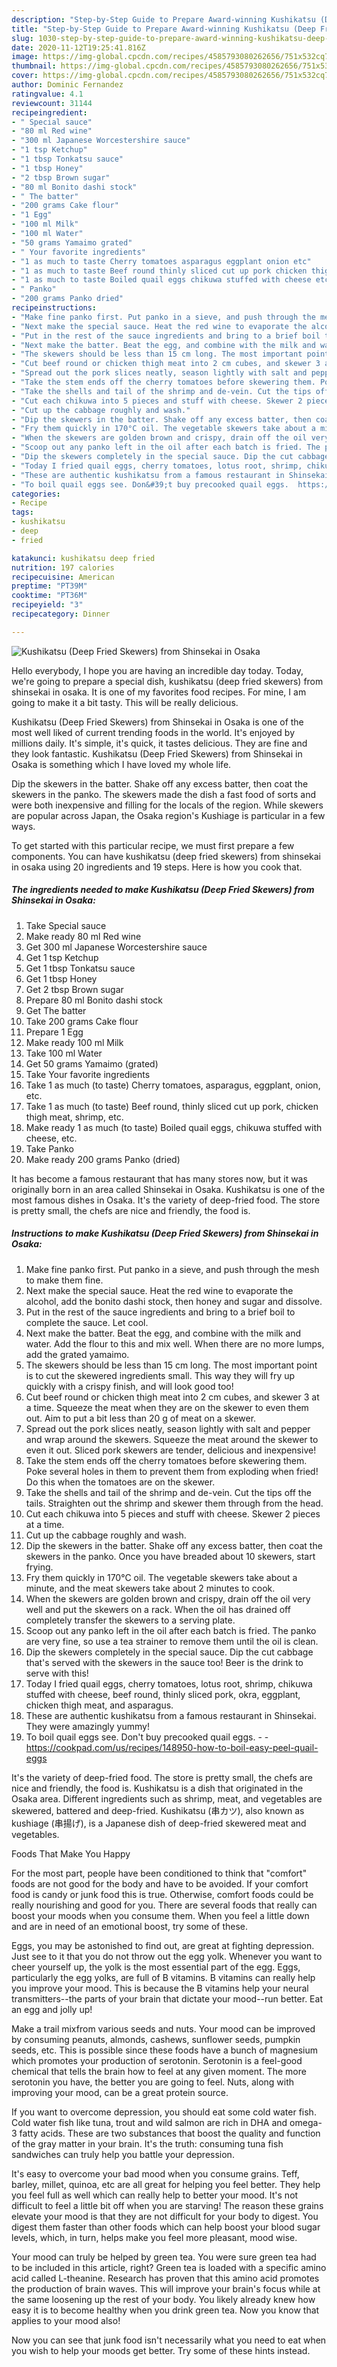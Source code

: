 ```yaml
---
description: "Step-by-Step Guide to Prepare Award-winning Kushikatsu (Deep Fried Skewers) from Shinsekai in Osaka"
title: "Step-by-Step Guide to Prepare Award-winning Kushikatsu (Deep Fried Skewers) from Shinsekai in Osaka"
slug: 1030-step-by-step-guide-to-prepare-award-winning-kushikatsu-deep-fried-skewers-from-shinsekai-in-osaka
date: 2020-11-12T19:25:41.816Z
image: https://img-global.cpcdn.com/recipes/4585793080262656/751x532cq70/kushikatsu-deep-fried-skewers-from-shinsekai-in-osaka-recipe-main-photo.jpg
thumbnail: https://img-global.cpcdn.com/recipes/4585793080262656/751x532cq70/kushikatsu-deep-fried-skewers-from-shinsekai-in-osaka-recipe-main-photo.jpg
cover: https://img-global.cpcdn.com/recipes/4585793080262656/751x532cq70/kushikatsu-deep-fried-skewers-from-shinsekai-in-osaka-recipe-main-photo.jpg
author: Dominic Fernandez
ratingvalue: 4.1
reviewcount: 31144
recipeingredient:
- " Special sauce"
- "80 ml Red wine"
- "300 ml Japanese Worcestershire sauce"
- "1 tsp Ketchup"
- "1 tbsp Tonkatsu sauce"
- "1 tbsp Honey"
- "2 tbsp Brown sugar"
- "80 ml Bonito dashi stock"
- " The batter"
- "200 grams Cake flour"
- "1 Egg"
- "100 ml Milk"
- "100 ml Water"
- "50 grams Yamaimo grated"
- " Your favorite ingredients"
- "1 as much to taste Cherry tomatoes asparagus eggplant onion etc"
- "1 as much to taste Beef round thinly sliced cut up pork chicken thigh meat shrimp etc"
- "1 as much to taste Boiled quail eggs chikuwa stuffed with cheese etc"
- " Panko"
- "200 grams Panko dried"
recipeinstructions:
- "Make fine panko first. Put panko in a sieve, and push through the mesh to make them fine."
- "Next make the special sauce. Heat the red wine to evaporate the alcohol, add the bonito dashi stock, then honey and sugar and dissolve."
- "Put in the rest of the sauce ingredients and bring to a brief boil to complete the sauce. Let cool."
- "Next make the batter. Beat the egg, and combine with the milk and water. Add the flour to this and mix well. When there are no more lumps, add the grated yamaimo."
- "The skewers should be less than 15 cm long. The most important point is to cut the  skewered ingredients small. This way they will fry up quickly with a crispy finish, and will look good too!"
- "Cut beef round or chicken thigh meat into 2 cm cubes, and skewer 3 at a time. Squeeze the meat when they are on the skewer to even them out. Aim to put a bit less than 20 g of meat on a skewer."
- "Spread out the pork slices neatly, season lightly with salt and pepper and wrap around the skewers. Squeeze the meat around the skewer to even it out. Sliced pork skewers are tender, delicious and inexpensive!"
- "Take the stem ends off the cherry tomatoes before skewering them. Poke several holes in them to prevent them from exploding when fried! Do this when the tomatoes are on the skewer."
- "Take the shells and tail of the shrimp and de-vein. Cut the tips off the tails. Straighten out the shrimp and skewer them through from the head."
- "Cut each chikuwa into 5 pieces and stuff with cheese. Skewer 2 pieces at a time."
- "Cut up the cabbage roughly and wash."
- "Dip the skewers in the batter. Shake off any excess batter, then coat the skewers in the panko. Once you have breaded about 10 skewers, start frying."
- "Fry them quickly in 170°C oil. The vegetable skewers take about a minute, and the meat skewers take about 2 minutes to cook."
- "When the skewers are golden brown and crispy, drain off the oil very well and put the skewers on a rack. When the oil has drained off completely transfer the skewers to a serving plate."
- "Scoop out any panko left in the oil after each batch is fried. The panko are very fine, so use a tea strainer to remove them until the oil is clean."
- "Dip the skewers completely in the special sauce. Dip the cut cabbage that&#39;s served with the skewers in the sauce too! Beer is the drink to serve with this!"
- "Today I fried quail eggs, cherry tomatoes, lotus root, shrimp, chikuwa stuffed with cheese, beef round, thinly sliced pork, okra, eggplant, chicken thigh meat, and asparagus."
- "These are authentic kushikatsu from a famous restaurant in Shinsekai. They were amazingly yummy!"
- "To boil quail eggs see. Don&#39;t buy precooked quail eggs.  https://cookpad.com/us/recipes/148950-how-to-boil-easy-peel-quail-eggs"
categories:
- Recipe
tags:
- kushikatsu
- deep
- fried

katakunci: kushikatsu deep fried 
nutrition: 197 calories
recipecuisine: American
preptime: "PT39M"
cooktime: "PT36M"
recipeyield: "3"
recipecategory: Dinner

---
```



![Kushikatsu (Deep Fried Skewers) from Shinsekai in Osaka](https://img-global.cpcdn.com/recipes/4585793080262656/751x532cq70/kushikatsu-deep-fried-skewers-from-shinsekai-in-osaka-recipe-main-photo.jpg)

Hello everybody, I hope you are having an incredible day today. Today, we're going to prepare a special dish, kushikatsu (deep fried skewers) from shinsekai in osaka. It is one of my favorites food recipes. For mine, I am going to make it a bit tasty. This will be really delicious.

Kushikatsu (Deep Fried Skewers) from Shinsekai in Osaka is one of the most well liked of current trending foods in the world. It's enjoyed by millions daily. It's simple, it's quick, it tastes delicious. They are fine and they look fantastic. Kushikatsu (Deep Fried Skewers) from Shinsekai in Osaka is something which I have loved my whole life.

Dip the skewers in the batter. Shake off any excess batter, then coat the skewers in the panko. The skewers made the dish a fast food of sorts and were both inexpensive and filling for the locals of the region. While skewers are popular across Japan, the Osaka region&#39;s Kushiage is particular in a few ways.


To get started with this particular recipe, we must first prepare a few components. You can have kushikatsu (deep fried skewers) from shinsekai in osaka using 20 ingredients and 19 steps. Here is how you cook that.

<!--inarticleads1-->

##### The ingredients needed to make Kushikatsu (Deep Fried Skewers) from Shinsekai in Osaka:

1. Take  Special sauce
1. Make ready 80 ml Red wine
1. Get 300 ml Japanese Worcestershire sauce
1. Get 1 tsp Ketchup
1. Get 1 tbsp Tonkatsu sauce
1. Get 1 tbsp Honey
1. Get 2 tbsp Brown sugar
1. Prepare 80 ml Bonito dashi stock
1. Get  The batter
1. Take 200 grams Cake flour
1. Prepare 1 Egg
1. Make ready 100 ml Milk
1. Take 100 ml Water
1. Get 50 grams Yamaimo (grated)
1. Take  Your favorite ingredients
1. Take 1 as much (to taste) Cherry tomatoes, asparagus, eggplant, onion, etc.
1. Take 1 as much (to taste) Beef round, thinly sliced cut up pork, chicken thigh meat, shrimp, etc.
1. Make ready 1 as much (to taste) Boiled quail eggs, chikuwa stuffed with cheese, etc.
1. Take  Panko
1. Make ready 200 grams Panko (dried)


It has become a famous restaurant that has many stores now, but it was originally born in an area called Shinsekai in Osaka. Kushikatsu is one of the most famous dishes in Osaka. It&#39;s the variety of deep-fried food. The store is pretty small, the chefs are nice and friendly, the food is. 

<!--inarticleads2-->

##### Instructions to make Kushikatsu (Deep Fried Skewers) from Shinsekai in Osaka:

1. Make fine panko first. Put panko in a sieve, and push through the mesh to make them fine.
1. Next make the special sauce. Heat the red wine to evaporate the alcohol, add the bonito dashi stock, then honey and sugar and dissolve.
1. Put in the rest of the sauce ingredients and bring to a brief boil to complete the sauce. Let cool.
1. Next make the batter. Beat the egg, and combine with the milk and water. Add the flour to this and mix well. When there are no more lumps, add the grated yamaimo.
1. The skewers should be less than 15 cm long. The most important point is to cut the  skewered ingredients small. This way they will fry up quickly with a crispy finish, and will look good too!
1. Cut beef round or chicken thigh meat into 2 cm cubes, and skewer 3 at a time. Squeeze the meat when they are on the skewer to even them out. Aim to put a bit less than 20 g of meat on a skewer.
1. Spread out the pork slices neatly, season lightly with salt and pepper and wrap around the skewers. Squeeze the meat around the skewer to even it out. Sliced pork skewers are tender, delicious and inexpensive!
1. Take the stem ends off the cherry tomatoes before skewering them. Poke several holes in them to prevent them from exploding when fried! Do this when the tomatoes are on the skewer.
1. Take the shells and tail of the shrimp and de-vein. Cut the tips off the tails. Straighten out the shrimp and skewer them through from the head.
1. Cut each chikuwa into 5 pieces and stuff with cheese. Skewer 2 pieces at a time.
1. Cut up the cabbage roughly and wash.
1. Dip the skewers in the batter. Shake off any excess batter, then coat the skewers in the panko. Once you have breaded about 10 skewers, start frying.
1. Fry them quickly in 170°C oil. The vegetable skewers take about a minute, and the meat skewers take about 2 minutes to cook.
1. When the skewers are golden brown and crispy, drain off the oil very well and put the skewers on a rack. When the oil has drained off completely transfer the skewers to a serving plate.
1. Scoop out any panko left in the oil after each batch is fried. The panko are very fine, so use a tea strainer to remove them until the oil is clean.
1. Dip the skewers completely in the special sauce. Dip the cut cabbage that&#39;s served with the skewers in the sauce too! Beer is the drink to serve with this!
1. Today I fried quail eggs, cherry tomatoes, lotus root, shrimp, chikuwa stuffed with cheese, beef round, thinly sliced pork, okra, eggplant, chicken thigh meat, and asparagus.
1. These are authentic kushikatsu from a famous restaurant in Shinsekai. They were amazingly yummy!
1. To boil quail eggs see. Don&#39;t buy precooked quail eggs. -  - https://cookpad.com/us/recipes/148950-how-to-boil-easy-peel-quail-eggs


It&#39;s the variety of deep-fried food. The store is pretty small, the chefs are nice and friendly, the food is. Kushikatsu is a dish that originated in the Osaka area. Different ingredients such as shrimp, meat, and vegetables are skewered, battered and deep-fried. Kushikatsu (串カツ), also known as kushiage (串揚げ), is a Japanese dish of deep-fried skewered meat and vegetables. 

Foods That Make You Happy


For the most part, people have been conditioned to think that "comfort" foods are not good for the body and have to be avoided. If your comfort food is candy or junk food this is true. Otherwise, comfort foods could be really nourishing and good for you. There are several foods that really can boost your moods when you consume them. When you feel a little down and are in need of an emotional boost, try some of these.

Eggs, you may be astonished to find out, are great at fighting depression. Just see to it that you do not throw out the egg yolk. Whenever you want to cheer yourself up, the yolk is the most essential part of the egg. Eggs, particularly the egg yolks, are full of B vitamins. B vitamins can really help you improve your mood. This is because the B vitamins help your neural transmitters--the parts of your brain that dictate your mood--run better. Eat an egg and jolly up!

Make a trail mixfrom various seeds and nuts. Your mood can be improved by consuming peanuts, almonds, cashews, sunflower seeds, pumpkin seeds, etc. This is possible since these foods have a bunch of magnesium which promotes your production of serotonin. Serotonin is a feel-good chemical that tells the brain how to feel at any given moment. The more serotonin you have, the better you are going to feel. Nuts, along with improving your mood, can be a great protein source.

If you want to overcome depression, you should eat some cold water fish. Cold water fish like tuna, trout and wild salmon are rich in DHA and omega-3 fatty acids. These are two substances that boost the quality and function of the gray matter in your brain. It's the truth: consuming tuna fish sandwiches can truly help you battle your depression. 

It's easy to overcome your bad mood when you consume grains. Teff, barley, millet, quinoa, etc are all great for helping you feel better. They help you feel full as well which can really help to better your mood. It's not difficult to feel a little bit off when you are starving! The reason these grains elevate your mood is that they are not difficult for your body to digest. You digest them faster than other foods which can help boost your blood sugar levels, which, in turn, helps make you feel more pleasant, mood wise.

Your mood can truly be helped by green tea. You were sure green tea had to be included in this article, right? Green tea is loaded with a specific amino acid called L-theanine. Research has proven that this amino acid promotes the production of brain waves. This will improve your brain's focus while at the same loosening up the rest of your body. You likely already knew how easy it is to become healthy when you drink green tea. Now you know that applies to your mood also!

Now you can see that junk food isn't necessarily what you need to eat when you wish to help your moods get better. Try  some  of  these  hints  instead.

